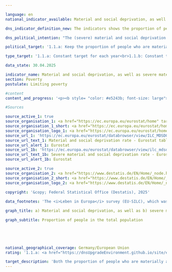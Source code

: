 ```yaml
---

language: en        
national_indicator_available: Material and social deprivation, as well as severe material and social deprivation        

dns_indicator_definition_new: The indicators shows the proportion of people in the total population (in %) who are considered to be materially and socially deprived (1.1.a) or severely materially and socially deprived (1.1.b). Material and social deprivation describes the involuntary renunciation of selected consumption due to financial problems and the lack of certain consumer goods for financial reasons.        

dns_political_intention: "The (severe) material and social deprivation indicator (also: (severe) material and social deprivation) is intended to identify individual situations of deprivation in order to illustrate living conditions at risk of poverty. It is also part of the Federal Government's detailed poverty and wealth report."        

political_target: '1.1.a: Keep the proportion of people who are materially and socially deprived below the EU average by 2030<br>1.1.b: Keep the proportion of people suffering severe material and social deprivation below the EU average by 2030'        

type_target: '1.1.a: Constant target for each year<br>1.1.b: Constant target for each year'        

data_state: 30.04.2025        

indicator_name: Material and social deprivation, as well as severe material and social deprivation        
section: Poverty        
postulate: Limiting poverty        

#content         
content_and_progress: '<p><b style= "color: #e5243b; font-size: large">1.1.a, b Material and social deprivation, as well as severe material and social deprivation</b><br><br>The data used for this indicator is based on the Europe-wide harmonised annual survey on income and living conditions (EU-SILC). In the 2020&nbsp;survey year, EU-SILC underwent extensive methodological revisions and was integrated into the microcensus in response to increasing demands for up-to-date data and the provision of more detailed regional results. As a result of this realignment, the data from 2020&nbsp;onwards is not comparable with that of previous years.<br><br>As part of the development of the Europe 2030&nbsp;targets, the previous indicator of <i>material deprivation</i> was revised and expanded to include aspects of social deprivation. Since 2021, it has therefore been referred to as the indicator of <i>material and social deprivation</i>. Individuals affected by material and social deprivation experience significantly restricted living conditions due to a lack of financial resources. They, or the household in which they live, are unable to afford at least five of the following thirteen specified items&nbsp;–&nbsp;in the case of severe material and social deprivation, this applies to at least seven of the thirteen items:<br><br>The household cannot afford:<br><br>1. to pay rent, mortgage instalments, utility bills, or consumer/instalment loans on time;<br>2. to keep the home adequately warm;<br>3. to cover unexpected expenses of a certain amount from their own resources;<br>4. to eat a meal containing meat, fish or a vegetarian equivalent every other day;<br>5. to take a one-week holiday away from home each year;<br>6. to own a car (excluding company or business cars);<br>7. to replace worn-out furniture.<br><br>The individual cannot afford:<br><br>8. to replace worn-out clothes with new (not second-hand) garments;<br>9. to own at least two pairs of properly fitting shoes in good condition;<br>10. to spend a small amount of money each week on themselves;<br>11. to participate regularly in leisure activities (even if they involve costs);<br>12. to meet with friends or family for a drink or meal at least once a month;<br>13. to have an internet connection.<br><br>The six individual indicators (points 8&nbsp;to 13) are only collected for persons aged 16&nbsp;and over. For children under 16, the data is derived from the responses of household members aged 16&nbsp;and over. The rule applied is: if at least half of the household members aged 16&nbsp;or over report being unable to afford a specific item (such as replacing worn-out clothes), this is assumed to apply to the children under 16&nbsp;in that household as well. In addition, it is assessed whether children under 16&nbsp;live in a disadvantaged household&nbsp;–&nbsp;that is, whether at least three of the seven household-level criteria are met (such as not being able to heat the home adequately). To ensure data comparability, the Statistical Office of the European Union (Eurostat) has recalculated figures for years prior to 2021&nbsp;based on the new indicator.<br><br>Over time, deprivation rates in the EU have consistently been higher than those in Germany. According to Eurostat calculations, in 2024, 12.1% of the EU population were affected by material and social deprivation. This figure was 0.7&nbsp;percentage points higher than the corresponding figure for Germany, which stood at 11.4%. The difference was smaller in the case of severe material and social deprivation: in 2024, 6.2% of the population in Germany were affected&nbsp;–&nbsp;only 0.2&nbsp;percentage points below the EU average. The politically determined target was therefore met in 2024&nbsp;–&nbsp;although in the case of severe deprivation, only narrowly.<br><br>Clearer differences emerge within Germany across age groups. The deprivation rate among those under the age of 16&nbsp;stood at 13.0%, above the national average, whereas it was only 8.1% for those aged 65&nbsp;and over. A similar pattern appears with regard to severe material and social deprivation: 7.5% of under-16s were affected, compared to just 4.3% of people aged 65&nbsp;and over. When examining individual deprivationcriteria, some marked differences can also be observed. While comparatively few respondents reported being unable to afford an internet connection (2.5%) or at least two pairs of shoes in good condition (3.9%), around one-third (32.2%) stated that they could not cover unexpected expenses from their own financial resources.</p>'                

#Sources        

source_active_1: true
source_organisation_1: <a href="https://ec.europa.eu/eurostat/home" target="_blank" onclick="return confirm_alert('Eurostat', 'En')">Statistical Office of the European Union</a>
source_organisation_1_short: <a href="https://ec.europa.eu/eurostat/home" target="_blank" onclick="return confirm_alert('Eurostat', 'En')">Statistical Office of the European Union</a>
source_organisation_logo_1: <a href="https://ec.europa.eu/eurostat/home" target="_blank" onclick="return confirm_alert('Eurostat', 'En')"><img src="https://dnsTestEnvironment.github.io/dns-indicators/public/OrgImgEn/eurostat.png" alt="Statistical Office of the European Union" title=" Click here to visit the homepage of the organizationStatistical Office of the European Union" style="height:60px; width:148px; border:transparent"/></a>
source_url_1: 'https://ec.europa.eu/eurostat/databrowser/view/ILC_MDSD07/default/table?lang=en'
source_url_text_1: Material and social deprivation rate - Eurostat table [ilc_mdsd07]
source_url_alert_1: Eurostat
source_url_1b: 'https://ec.europa.eu/eurostat/databrowser/view/ilc_mdsd11/default/table?lang=en'
source_url_text_1b: Severe material and social deprivation rate - Eurostat table [ilc_mdsd11]
source_url_alert_1b: Eurostat

source_active_2: true
source_organisation_2: <a href="https://www.destatis.de/EN/Home/_node.html" target="_blank">Federal Statistical Office</a>
source_organisation_2_short: <a href="https://www.destatis.de/EN/Home/_node.html" target="_blank">Federal Statistical Office</a>
source_organisation_logo_2: <a href="https://www.destatis.de/EN/Home/_node.html" target="_blank"><img src="https://dnsTestEnvironment.github.io/dns-indicators/public/OrgImgEn/destatis.png" alt="Federal Statistical Office" title=" Click here to visit the homepage of the organizationFederal Statistical Office" style="height:60px; width:148px; border:transparent"/></a>
        
copyright: '&copy; Federal Statistical Office (Destatis), 2025'        

data_footnotes: 'The <i>Leben in Europa</i> survey (EU-SILC), which was previously conducted separately, was integrated into the microcensus as a sub-sample in 2020. Due to the change from a voluntary survey to a survey with general obligation to participate, combined with a new sample composition, it is neither possible to compare the data of the survey year 2020 with previous years (break in time series).<br>• From 2020: EU-27 (without UK).'        

graph_title: a) Material and social deprivation, as well as b) severe material and social deprivation        

graph_subtitle: Proportion of people in the total population        

        

                

national_geographical_coverage: Germany/European Union        
rating: '1.1.a: <a href="https://dnsUpgradeEnvironment.github.io/site/en/status"><img src="https://sdg-indikatoren.de/public/Wettersymbole/Leicht bewölkt.png" title="In 2024 the target value or a better value was achieved, but the average change pointed in the direction of deterioration." alt="Weathersymbol: Clouded sun"/></a><br>1.1.b: <a href="https://dnsUpgradeEnvironment.github.io/site/en/status"><img src="https://sdg-indikatoren.de/public/Wettersymbole/Leicht bewölkt.png" title="In 2024 the target value or a better value was achieved, but the average change pointed in the direction of deterioration." alt="Weathersymbol: Clouded sun"/></a>'        

target_description: 'Both the proportion of people who are materially and socially deprived (1.1.a) and those who are severely materially and socially deprived (1.1.b) should remain below the corresponding EU average each year.<br><br>• According to the target formulation, the difference between the EU average and the value for Germany is calculated annually. Due to methodological changes in the survey concept, indicator values from 2020 onwards are considered for both indicators.<br>• For both indicators, the difference in 2024 is positive, indicating that the share in Germany is below the EU average. Consequently, the politically defined targets for 2024 are met. At the same time, the differences have steadily narrowed over the past five years, resulting in a <b>slightly cloudy</b> rating for the indicators in 2024.<br><br><u>Note:</u> Since the EU average serves as the reference target, the indicators may be assessed positively even if the proportions of (severely) materially and socially deprived people in Germany have increased.'        
---
```


